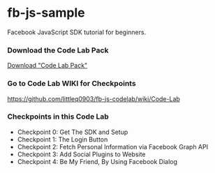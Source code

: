 fb-js-sample
============

Facebook JavaScript SDK tutorial for beginners.

### Download the Code Lab Pack

[Download "Code Lab Pack"](https://github.com/littleq0903/fb-js-codelab/releases/download/v1.1/fb-js-codelab.tgz)

### Go to Code Lab WIKI for Checkpoints

https://github.com/littleq0903/fb-js-codelab/wiki/Code-Lab

### Checkpoints in this Code Lab

* Checkpoint 0: Get The SDK and Setup
* Checkpoint 1: The Login Button
* Checkpoint 2: Fetch Personal Information via Facebook Graph API
* Checkpoint 3: Add Social Plugins to Website
* Checkpoint 4: Be My Friend, By Using Facebook Dialog

